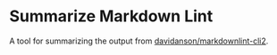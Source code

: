 # Summarize Markdown Lint

A tool for summarizing the output from [davidanson/markdownlint-cli2](https://github.com/DavidAnson/markdownlint-cli2).


